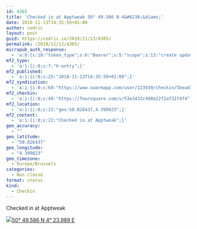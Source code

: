 ```yaml
---
id: 4365
title: 'Checked in at Apptweak 50° 49.586 N 4&#8230;&diams;'
date: 2018-11-13T14:35:59+01:00
author: cedric
layout: post
guid: https://cedric.io/2018/11/13/4365/
permalink: /2018/11/13/4365/
micropub_auth_response:
  - 'a:8:{s:10:"token_type";s:6:"Bearer";s:5:"scope";s:13:"create update";s:2:"me";s:18:"https://cedric.io/";s:9:"issued_by";s:45:"https://cedric.io/wp-json/indieauth/1.0/token";s:9:"client_id";s:27:"https://ownyourswarm.p3k.io";s:9:"issued_at";i:1542116264;s:4:"user";i:1;s:13:"last_accessed";i:1542116342;}'
mf2_type:
  - 'a:1:{i:0;s:7:"h-entry";}'
mf2_published:
  - 'a:1:{i:0;s:25:"2018-11-13T14:35:59+01:00";}'
mf2_syndication:
  - 'a:1:{i:0;s:69:"https://www.swarmapp.com/user/223939/checkin/5bead33f67a9fe002cd6dd46";}'
mf2_checkin:
  - 'a:1:{i:0;s:49:"https://foursquare.com/v/53e3432c498e22f2af31f4f4";}'
mf2_location:
  - 'a:1:{i:0;s:22:"geo:50.826437,4.399823";}'
mf2_content:
  - 'a:1:{i:0;s:22:"Checked in at Apptweak";}'
geo_accuracy:
  - ""
geo_latitude:
  - "50.826437"
geo_longitude:
  - "4.399823"
geo_timezone:
  - Europe/Brussels
categories:
  - Non classé
format: status
kind:
  - Checkin
---
```

Checked in at Apptweak

<p class="sloc-display">
  <img class="icon-location" aria-label="Location: " aria-hidden="true" src="https://cedric.io/wp-content/plugins/simple-location/location.svg" /><span class="p-location"><data class="p-latitude" value="50.826437"></data><data class="p-longitude" value="4.399823"></data><a href="https://www.openstreetmap.org/?mlat=50.826437&mlon=4.399823#map=13/50.826437/4.399823">50° 49.586 N 4° 23.989 E</a></span>
</p>